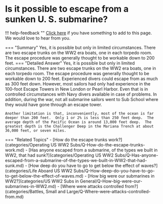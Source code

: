 # Is it possible to escape from a sunken U. S. submarine?

!!! help-feedback ""
    [Click here](https://replace.md) if you have something to add to this page. We would love to hear from you.

=== "Summary"
    Yes, it is possible but only in limited circumstances. There are two escape trunks on the WW2 era boats, one in each torpedo room. The escape procedure was generally thought to be workable down to 200 feet.
=== "Detailed Answer"
    Yes, it is possible but only in limited circumstances.  There are two escape trunks on the WW2 era boats, one in each torpedo room.  The escape procedure was generally thought to be workable down to 200 feet.  Experienced divers could escape from as much as 300 feet down.  However, most sailors had only had experience in the 100-foot Escape Towers in New London or Pearl Harbor.  Even that is in controlled circumstances with Navy divers available in case of problems.  In addition, during the war, not all submarine sailors went to Sub School where they would have gone through an escape tower.

    Another limitation is that, inconveniently, most of the ocean is far deeper than 200 feet.  Only 1 or 2% is less than 250 feet deep.  The average depth of the Pacific Ocean is around 13,000 feet deep.  The greatest depth is the Challenger Deep in the Mariana Trench at about 36,000 feet, or seven miles.
=== "Related Topics"
    - [How do the escape trunks work?](categories/Operating US WW2 Subs/Q-How-do-the-escape-trunks-work.md)
    - [Has anyone escaped from a submarine, of the types we built in WW2, that had sunk?](categories/Operating US WW2 Subs/Q-Has-anyone-escaped-from-a-submarine-of-the-types-we-built-in-WW2-that-had-sunk.md)
    - [How deep do you have to go to get below the effect of waves?](categories/Life Aboard US WW2 Subs/Q-How-deep-do-you-have-to-go-to-get-below-the-effect-of-waves.md)
    - [How big were our submarines in WW2?](categories/US WW2 Subs in General/Q-How-big-were-our-submarines-in-WW2.md)
    - [Where were attacks controlled from?](categories/Battles, Small and Large/Q-Where-were-attacks-controlled-from.md)
